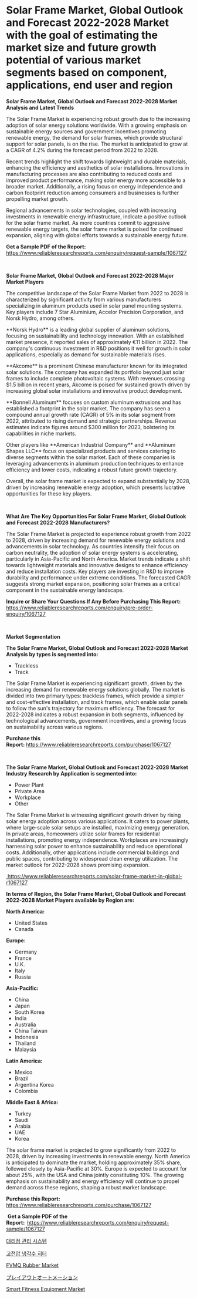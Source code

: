 <p><h1>Solar Frame Market, Global Outlook and Forecast 2022-2028 Market with the goal of estimating the market size and future growth potential of various market segments based on component, applications, end user and region</h1></p><p><strong>Solar Frame Market, Global Outlook and Forecast 2022-2028 Market Analysis and Latest Trends</strong></p>
<p><p>The Solar Frame Market is experiencing robust growth due to the increasing adoption of solar energy solutions worldwide. With a growing emphasis on sustainable energy sources and government incentives promoting renewable energy, the demand for solar frames, which provide structural support for solar panels, is on the rise. The market is anticipated to grow at a CAGR of 4.2% during the forecast period from 2022 to 2028.</p><p>Recent trends highlight the shift towards lightweight and durable materials, enhancing the efficiency and aesthetics of solar installations. Innovations in manufacturing processes are also contributing to reduced costs and improved product performance, making solar energy more accessible to a broader market. Additionally, a rising focus on energy independence and carbon footprint reduction among consumers and businesses is further propelling market growth.</p><p>Regional advancements in solar technologies, coupled with increasing investments in renewable energy infrastructure, indicate a positive outlook for the solar frame market. As more countries commit to aggressive renewable energy targets, the solar frame market is poised for continued expansion, aligning with global efforts towards a sustainable energy future.</p></p>
<p><strong>Get a Sample PDF of the Report:&nbsp;</strong> <a href="https://www.reliableresearchreports.com/enquiry/request-sample/1067127">https://www.reliableresearchreports.com/enquiry/request-sample/1067127</a></p>
<p>&nbsp;</p>
<p><strong>Solar Frame Market, Global Outlook and Forecast 2022-2028 Major Market Players</strong></p>
<p><p>The competitive landscape of the Solar Frame Market from 2022 to 2028 is characterized by significant activity from various manufacturers specializing in aluminum products used in solar panel mounting systems. Key players include 7 Star Aluminium, Accelor Precision Corporation, and Norsk Hydro, among others.</p><p>**Norsk Hydro** is a leading global supplier of aluminum solutions, focusing on sustainability and technology innovation. With an established market presence, it reported sales of approximately €11 billion in 2022. The company's continuous investment in R&D positions it well for growth in solar applications, especially as demand for sustainable materials rises.</p><p>**Akcome** is a prominent Chinese manufacturer known for its integrated solar solutions. The company has expanded its portfolio beyond just solar frames to include complete photovoltaic systems. With revenues crossing $1.5 billion in recent years, Akcome is poised for sustained growth driven by increasing global solar installations and innovative product development.</p><p>**Bonnell Aluminum** focuses on custom aluminum extrusions and has established a footprint in the solar market. The company has seen a compound annual growth rate (CAGR) of 5% in its solar segment from 2022, attributed to rising demand and strategic partnerships. Revenue estimates indicate figures around $300 million for 2023, bolstering its capabilities in niche markets.</p><p>Other players like **American Industrial Company** and **Aluminum Shapes LLC** focus on specialized products and services catering to diverse segments within the solar market. Each of these companies is leveraging advancements in aluminum production techniques to enhance efficiency and lower costs, indicating a robust future growth trajectory.</p><p>Overall, the solar frame market is expected to expand substantially by 2028, driven by increasing renewable energy adoption, which presents lucrative opportunities for these key players.</p></p>
<p>&nbsp;</p>
<p><strong>What Are The Key Opportunities For Solar Frame Market, Global Outlook and Forecast 2022-2028 Manufacturers?</strong></p>
<p><p>The Solar Frame Market is projected to experience robust growth from 2022 to 2028, driven by increasing demand for renewable energy solutions and advancements in solar technology. As countries intensify their focus on carbon neutrality, the adoption of solar energy systems is accelerating, particularly in Asia-Pacific and North America. Market trends indicate a shift towards lightweight materials and innovative designs to enhance efficiency and reduce installation costs. Key players are investing in R&D to improve durability and performance under extreme conditions. The forecasted CAGR suggests strong market expansion, positioning solar frames as a critical component in the sustainable energy landscape.</p></p>
<p><strong>Inquire or Share Your Questions If Any Before Purchasing This Report:</strong> <a href="https://www.reliableresearchreports.com/enquiry/pre-order-enquiry/1067127">https://www.reliableresearchreports.com/enquiry/pre-order-enquiry/1067127</a></p>
<p>&nbsp;</p>
<p><strong>Market Segmentation</strong></p>
<p><strong>The Solar Frame Market, Global Outlook and Forecast 2022-2028 Market Analysis by types is segmented into:</strong></p>
<p><ul><li>Trackless</li><li>Track</li></ul></p>
<p><p>The Solar Frame Market is experiencing significant growth, driven by the increasing demand for renewable energy solutions globally. The market is divided into two primary types: trackless frames, which provide a simpler and cost-effective installation, and track frames, which enable solar panels to follow the sun's trajectory for maximum efficiency. The forecast for 2022-2028 indicates a robust expansion in both segments, influenced by technological advancements, government incentives, and a growing focus on sustainability across various regions.</p></p>
<p><strong>Purchase this Report:&nbsp;</strong><a href="https://www.reliableresearchreports.com/purchase/1067127">https://www.reliableresearchreports.com/purchase/1067127</a></p>
<p>&nbsp;</p>
<p><strong>The Solar Frame Market, Global Outlook and Forecast 2022-2028 Market Industry Research by Application is segmented into:</strong></p>
<p><ul><li>Power Plant</li><li>Private Area</li><li>Workplace</li><li>Other</li></ul></p>
<p><p>The Solar Frame Market is witnessing significant growth driven by rising solar energy adoption across various applications. It caters to power plants, where large-scale solar setups are installed, maximizing energy generation. In private areas, homeowners utilize solar frames for residential installations, promoting energy independence. Workplaces are increasingly harnessing solar power to enhance sustainability and reduce operational costs. Additionally, other applications include commercial buildings and public spaces, contributing to widespread clean energy utilization. The market outlook for 2022-2028 shows promising expansion.</p></p>
<p><a href="https://www.reliableresearchreports.com/solar-frame-market-in-global-r1067127">&nbsp;https://www.reliableresearchreports.com/solar-frame-market-in-global-r1067127</a></p>
<p><strong>In terms of Region, the Solar Frame Market, Global Outlook and Forecast 2022-2028 Market Players available by Region are:</strong></p>
<p>
    <p> <strong> North America: </strong>
        <ul>
            <li>United States</li>
            <li>Canada</li>
        </ul>
        </p> 
    <p> <strong> Europe: </strong>
        <ul>
            <li>Germany</li>
            <li>France</li>
            <li>U.K.</li>
            <li>Italy</li>
            <li>Russia</li>
        </ul>
        </p> 
    <p> <strong> Asia-Pacific: </strong>
        <ul>
            <li>China</li>
            <li>Japan</li>
            <li>South Korea</li>
            <li>India</li>
            <li>Australia</li>
            <li>China Taiwan</li>
            <li>Indonesia</li>
            <li>Thailand</li>
            <li>Malaysia</li>
        </ul>
        </p> 
    <p> <strong> Latin America: </strong>
        <ul>
            <li>Mexico</li>
            <li>Brazil</li>
            <li>Argentina Korea</li>
            <li>Colombia</li>
        </ul>
        </p> 
    <p> <strong> Middle East & Africa: </strong>
        <ul>
            <li>Turkey</li>
            <li>Saudi</li>
            <li>Arabia</li>
            <li>UAE</li>
            <li>Korea</li>
        </ul>
    </p>
    </p>
<p><p>The solar frame market is projected to grow significantly from 2022 to 2028, driven by increasing investments in renewable energy. North America is anticipated to dominate the market, holding approximately 35% share, followed closely by Asia-Pacific at 30%. Europe is expected to account for about 25%, with the USA and China jointly constituting 10%. The growing emphasis on sustainability and energy efficiency will continue to propel demand across these regions, shaping a robust market landscape.</p></p>
<p><strong>Purchase this Report: </strong><a href="https://www.reliableresearchreports.com/purchase/1067127">https://www.reliableresearchreports.com/purchase/1067127</a></p>
<p>&nbsp;<strong>Get a Sample PDF of the Report:&nbsp;&nbsp;</strong><a href="https://www.reliableresearchreports.com/enquiry/request-sample/1067127">https://www.reliableresearchreports.com/enquiry/request-sample/1067127</a></p>
<p><strong></strong></p>
<p><p><a href="https://medium.com/@hubertstyenger6685/dealership-management-system-market-%EC%9D%98-%EA%B8%80%EB%A1%9C%EB%B2%8C-%EC%8B%9C%EC%9E%A5-%EA%B0%9C%EC%9A%94%EB%8A%94-%EC%A0%84-%EC%84%B8%EA%B3%84-%EB%B0%8F-%EC%A3%BC%EC%9A%94-%EC%8B%9C%EC%9E%A5%EC%9D%98-%EC%82%B0%EC%97%85%EC%97%90-%EC%98%81%ED%96%A5%EC%9D%84-%EB%AF%B8%EC%B9%98%EB%8A%94-%EC%A3%BC%EC%9A%94-%ED%8A%B8%EB%A0%8C%EB%93%9C%EC%97%90-%EB%8C%80%ED%95%9C-%EB%8F%85%ED%8A%B9%ED%95%9C-%EA%B4%80%EC%A0%90%EC%9D%84-ef901979db5a">대리점 관리 시스템</a></p><p><a href="https://medium.com/@zacharyscthmitt4465/high-voltage-water-coolant-heater-market-%EC%9D%98-%EA%B8%80%EB%A1%9C%EB%B2%8C-%EC%8B%9C%EC%9E%A5-%EA%B0%9C%EC%9A%94%EB%8A%94-%EC%A0%84-%EC%84%B8%EA%B3%84-%EB%B0%8F-%EC%A3%BC%EC%9A%94-%EC%8B%9C%EC%9E%A5%EC%9D%98-%EC%82%B0%EC%97%85%EC%97%90-%EC%98%81%ED%96%A5%EC%9D%84-%EB%AF%B8%EC%B9%98%EB%8A%94-%EC%A3%BC%EC%9A%94-%ED%8A%B8%EB%A0%8C%EB%93%9C%EC%97%90-%EB%8C%80%ED%95%9C-%EB%8F%85%ED%8A%B9%ED%95%9C-1b5a9a619941">고전압 냉각수 히터</a></p><p><a href="https://issuu.com/reportprime-2/docs/fvmq-rubber-market-size-2030.pptx_f0992280ceab5f">FVMQ Rubber Market</a></p><p><a href="https://medium.com/@cleveborer2023/playout-automation-market-%E3%81%AE%E3%82%B0%E3%83%AD%E3%83%BC%E3%83%90%E3%83%AB%E5%B8%82%E5%A0%B4%E6%A6%82%E8%A6%81%E3%81%AF-%E4%B8%96%E7%95%8C%E3%81%8A%E3%82%88%E3%81%B3%E4%B8%BB%E8%A6%81%E5%B8%82%E5%A0%B4%E3%81%AB%E3%81%8A%E3%81%91%E3%82%8B%E6%A5%AD%E7%95%8C%E3%81%AB%E5%BD%B1%E9%9F%BF%E3%82%92%E4%B8%8E%E3%81%88%E3%82%8B%E4%B8%BB%E8%A6%81%E3%81%AA%E3%83%88%E3%83%AC%E3%83%B3%E3%83%89%E3%81%AB%E3%81%A4%E3%81%84%E3%81%A6-%E7%8B%AC%E8%87%AA%E3%81%AE%E8%A6%96%E7%82%B9%E3%82%92%E6%8F%90%E4%BE%9B%E3%81%97%E3%81%BE%E3%81%99-7f51296a4ab9">プレイアウトオートメーション</a></p><p><a href="https://medium.com/@williambatz1907/the-smart-fitness-equipment-market-decisions-are-mostly-driven-by-resource-optimization-and-d74ca16df2e5">Smart Fitness Equipment Market</a></p></p>
